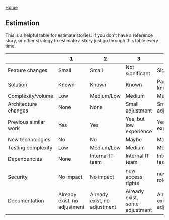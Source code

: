 [Home](/)

## Estimation
This is a helpful table for estimate stories. If you don't have a reference story, or other strategy to estimate a story just go through this table every time.  

|   |1|2|3|5|8|13|
|---|---|---|---|---|---|---|
|Feature changes|Small|Small|Not significant|Significant|New functionality|New functionality|   
|Solution|Known|Known|Known|Partially known|Unknown|Unknown|
|Complexity/volume|Low|Medium/Low|Medium|Medium/High|High|Very High|
|Architecture changes|None|None|Small adjustment|Small adjustment|Significant changes|Big changes|
|Previous similar work|Yes|Yes|Yes, but low experience|Yes, but low experience|No|No|
|New technologies|No|No|Maybe|Maybe|Yes|Yes|
|Testing complexity|Low|Medium/Low|Medium|Medium/High|High|Unknown|
|Dependencies|None|Internal IT team|Internal IT team|Internal IT team|External providers|External providers|
|Security|No impact|No impact|new access rights|new access roles|new security concept|Unknown impact|
|Documentation|Already exist, no adjustment|Already exist, no adjustment|Already exist, some adjustment|Already exist, a lot adjustments|Non existent|Non existent|